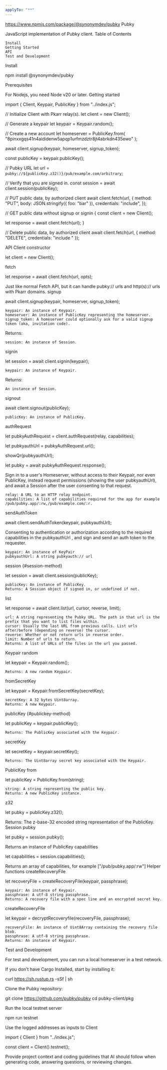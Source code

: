 ```yaml
---
applyTo: "**"
---
```


https://www.npmjs.com/package/@synonymdev/pubky Pubky

JavaScript implementation of Pubky client. Table of Contents

    Install
    Getting Started
    API
    Test and Development

Install

npm install @synonymdev/pubky

Prerequisites

For Nodejs, you need Node v20 or later. Getting started

import { Client, Keypair, PublicKey } from "../index.js";

// Initialize Client with Pkarr relay(s). let client = new Client();

// Generate a keypair let keypair = Keypair.random();

// Create a new account let homeserver = PublicKey.from(
"8pinxxgqs41n4aididenw5apqp1urfmzdztr8jt4abrkdn435ewo" );

await client.signup(keypair, homeserver, signup_token);

const publicKey = keypair.publicKey();

// Pubky URL let url = `pubky://${publicKey.z32()}/pub/example.com/arbitrary`;

// Verify that you are signed in. const session = await
client.session(publicKey);

// PUT public data, by authorized client await client.fetch(url, { method:
"PUT", body: JSON.stringify({ foo: "bar" }), credentials: "include", });

// GET public data without signup or signin { const client = new Client();

let response = await client.fetch(url); }

// Delete public data, by authorized client await client.fetch(url, { method:
"DELETE", credentials: "include " });

API Client constructor

let client = new Client();

fetch

let response = await client.fetch(url, opts);

Just like normal Fetch API, but it can handle pubky:// urls and http(s):// urls
with Pkarr domains. signup

await client.signup(keypair, homeserver, signup_token);

    keypair: An instance of Keypair.
    homeserver: An instance of PublicKey representing the homeserver.
    signup_token: A homeserver could optionally ask for a valid signup token (aka, invitation code).

Returns:

    session: An instance of Session.

signin

let session = await client.signin(keypair);

    keypair: An instance of Keypair.

Returns:

    An instance of Session.

signout

await client.signout(publicKey);

    publicKey: An instance of PublicKey.

authRequest

let pubkyAuthRequest = client.authRequest(relay, capabilities);

let pubkyauthUrl = pubkyAuthRequest.url();

showQr(pubkyauthUrl);

let pubky = await pubkyAuthRequest.response();

Sign in to a user's Homeserver, without access to their Keypair, nor even
PublicKey, instead request permissions (showing the user pubkyauthUrl), and
await a Session after the user consenting to that request.

    relay: A URL to an HTTP relay endpoint.
    capabilities: A list of capabilities required for the app for example /pub/pubky.app/:rw,/pub/example.com/:r.

sendAuthToken

await client.sendAuthToken(keypair, pubkyauthUrl);

Consenting to authentication or authorization according to the required
capabilities in the pubkyauthUrl , and sign and send an auth token to the
requester.

    keypair: An instance of KeyPair
    pubkyauthUrl: A string pubkyauth:// url

session {#session-method}

let session = await client.session(publicKey);

    publicKey: An instance of PublicKey.
    Returns: A Session object if signed in, or undefined if not.

list

let response = await client.list(url, cursor, reverse, limit);

    url: A string representing the Pubky URL. The path in that url is the prefix that you want to list files within.
    cursor: Usually the last URL from previous calls. List urls after/before (depending on reverse) the cursor.
    reverse: Whether or not return urls in reverse order.
    limit: Number of urls to return.
    Returns: A list of URLs of the files in the url you passed.

Keypair random

let keypair = Keypair.random();

    Returns: A new random Keypair.

fromSecretKey

let keypair = Keypair.fromSecretKey(secretKey);

    secretKey: A 32 bytes Uint8array.
    Returns: A new Keypair.

publicKey {#publickey-method}

let publicKey = keypair.publicKey();

    Returns: The PublicKey associated with the Keypair.

secretKey

let secretKey = keypair.secretKey();

    Returns: The Uint8array secret key associated with the Keypair.

PublicKey from

let publicKey = PublicKey.from(string);

    string: A string representing the public key.
    Returns: A new PublicKey instance.

z32

let pubky = publicKey.z32();

Returns: The z-base-32 encoded string representation of the PublicKey. Session
pubky

let pubky = session.pubky();

Returns an instance of PublicKey capabilities

let capabilities = session.capabilities();

Returns an array of capabilities, for example ["/pub/pubky.app/:rw"] Helper
functions createRecoveryFile

let recoveryFile = createRecoveryFile(keypair, passphrase);

    keypair: An instance of Keypair.
    passphrase: A utf-8 string passphrase.
    Returns: A recovery file with a spec line and an encrypted secret key.

createRecoveryFile

let keypair = decryptRecoveryfile(recoveryFile, passphrase);

    recoveryFile: An instance of Uint8Array containing the recovery file blob.
    passphrase: A utf-8 string passphrase.
    Returns: An instance of Keypair.

Test and Development

For test and development, you can run a local homeserver in a test network.

If you don't have Cargo Installed, start by installing it:

curl https://sh.rustup.rs -sSf | sh

Clone the Pubky repository:

git clone https://github.com/pubky/pubky cd pubky-client/pkg

Run the local testnet server

npm run testnet

Use the logged addresses as inputs to Client

import { Client } from "../index.js";

const client = Client().testnet();

Provide project context and coding guidelines that AI should follow when
generating code, answering questions, or reviewing changes.
